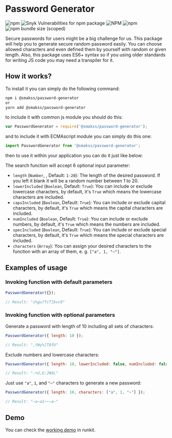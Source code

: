 # Password Generator

![npm](https://img.shields.io/npm/v/@smakss/password-generator) ![Snyk Vulnerabilities for npm package](https://img.shields.io/snyk/vulnerabilities/npm/@smakss/password-generator) ![NPM](https://img.shields.io/npm/l/@smakss/password-generator) ![npm](https://img.shields.io/npm/dt/@smakss/password-generator) ![npm bundle size (scoped)](https://img.shields.io/bundlephobia/min/@smakss/password-generator)

Secure passwords for users might be a big challenge for us. This package will help you to generate secure random password easily. You can choose allowed characters and even defined them by yourself with random or given length. Also, this package uses ES6+ syntax so if you using older standards for writing JS code you may need a transpiler for it.

## How it works?

To install it you can simply do the following command:

```bash
npm i @smakss/password-generator
or
yarn add @smakss/password-generator
```

to include it with common js module you should do this:

```js
var PasswordGenerator = require('@smakss/password-generator');
```

and to include it with ECMAscript module you can simply do this one:

```js
import PasswordGenerator from '@smakss/password-generator';
```

then to use it within your application you can do it just like below:

The search function will accept 6 optional input parameter:

- `length` (`Number`, , Default: `1-20`): The length of the desired password. If you left it blank it will be a random number between 1 to 20.
- `lowerIncluded` (`Boolean`, Default: `True`): You can include or exclude lowercase characters, by default, it's `True` which means the lowercase characters are included.
- `capsIncluded` (`Boolean`, Default: `True`): You can include or exclude capital characters, by default, it's `True` which means the capital characters are included.
- `numIncluded` (`Boolean`, Default: `True`): You can include or exclude numbers, by default, it's `True` which means the numbers are included.
- `specIncluded` (`Boolean`, Default: `True`): You can include or exclude special characters, by default, it's `True` which means the special characters are included.
- `characters` (`Array`): You can assign your desired characters to the function with an array of them, e. g. `["a", 1, "~"]`.

## Examples of usage

### Invoking function with default parameters

```js
PasswordGenerator({});

// Result: "s%gu?TcT]bvc9"
```

### Invoking function with optional parameters

Generate a password with length of 10 including all sets of characters:

```js
PasswordGenerator({ length: 10 });

// Result: ",tWy%[T8fU"
```

Exclude numbers and lowercase characters:

```js
PasswordGenerator({ length: 10, lowerIncluded: false, numIncluded: false });

// Result: ":+U,G:JNXL"
```

Just use `"a"`, `1`, and `"~"` characters to generate a new password:

```js
PasswordGenerator({ length: 10, characters: ["a", 1, "~"] });

// Result: "~a~a1~~~a~"
```

## Demo

You can check the [working demo](https://runkit.com/smakss/password-generator) in runkit.

